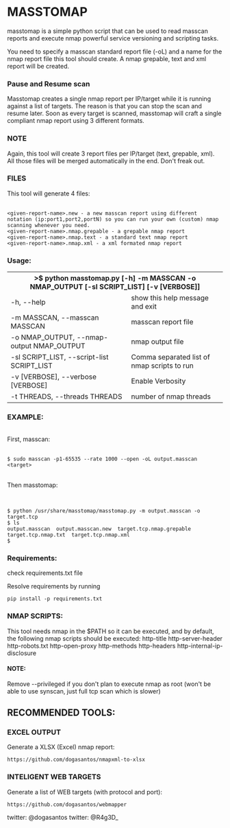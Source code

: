 # MASSTOMAP

masstomap is a simple python script that can be used to read masscan reports and execute nmap powerful service versioning and scripting tasks. 

You need to specify a masscan standard report file (-oL) and a name for the nmap report file this tool should create. 
A nmap grepable, text and xml report will be created. 

### Pause and Resume scan

Masstomap creates a single nmap report per IP/target while it is running against a list of targets. The reason is that you can stop the scan and resume later. Soon as every target is scanned, masstomap will craft a single compliant nmap report using 3 different formats.

### NOTE ###
Again, this tool will create 3 report files per IP/target (text, grepable, xml). All those files will be merged automatically in the end. Don't freak out.

### FILES

This tool will generate 4 files:<br>
<br>
```
<given-report-name>.new - a new masscan report using different notation (ip:port1,port2,portN) so you can run your own (custom) nmap scanning whenever you need.
<given-report-name>.nmap.grepable - a grepable nmap report
<given-report-name>.nmap.text - a standard text nmap report
<given-report-name>.nmap.xml - a xml formated nmap report
```



### Usage:

<table style="width:100%">
  <tr>
    <th colspan="2">>$ python masstomap.py [-h] -m MASSCAN -o NMAP_OUTPUT [-sl SCRIPT_LIST] [-v [VERBOSE]]</th>
  </tr>
  <tr>
    <td>-h, --help</td>
    <td> show this help message and exit</td>
  </tr>
  <tr>
    <td>-m MASSCAN, --masscan MASSCAN</td>
    <td> masscan report file</td> 
   </tr>
  <tr>
    <td>-o NMAP_OUTPUT, --nmap-output NMAP_OUTPUT</td>
    <td> nmap output file</td> 
  </tr>
  <tr>
    <td>-sl SCRIPT_LIST, --script-list SCRIPT_LIST</td>
    <td> Comma separated list of nmap scripts to run</td> 
  </tr>
  <tr>
    <td>-v [VERBOSE], --verbose [VERBOSE]</td>
    <td> Enable Verbosity</td> 
  </tr>
  <tr>
    <td>-t THREADS, --threads THREADS</td>
    <td> number of nmap threads</td>
   </tr>
  <tr>  
</table>



### EXAMPLE:
<br>
First, masscan:<br>
<br>

```
$ sudo masscan -p1-65535 --rate 1000 --open -oL output.masscan <target>
```

<br>
Then masstomap:<br>
<br>

```

$ python /usr/share/masstomap/masstomap.py -m output.masscan -o target.tcp
$ ls
output.masscan  output.masscan.new  target.tcp.nmap.grepable  target.tcp.nmap.txt  target.tcp.nmap.xml
$

```


### Requirements:

check requirements.txt file

Resolve requirements by running 
```
pip install -p requirements.txt
```

### NMAP SCRIPTS:

This tool needs nmap in the $PATH so it can be executed, and by default, the following nmap scripts should be executed:
http-title
http-server-header
http-robots.txt
http-open-proxy
http-methods
http-headers
http-internal-ip-disclosure



#### NOTE: 

Remove --privileged if you don't plan to execute nmap as root (won't be able to use synscan, just full tcp scan which is slower)

## RECOMMENDED TOOLS:

### EXCEL OUTPUT

Generate a XLSX (Excel) nmap report:
```
https://github.com/dogasantos/nmapxml-to-xlsx
```

### INTELIGENT WEB TARGETS
Generate a list of WEB targets (with protocol and port):

```
https://github.com/dogasantos/webmapper
```




twitter: @dogasantos
twitter: @R4g3D_
